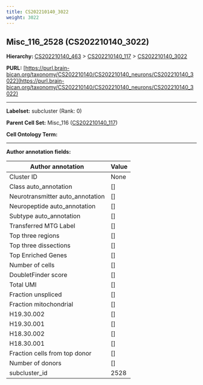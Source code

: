```yaml
---
title: CS202210140_3022
weight: 3022
---
```

## Misc_116_2528 (CS202210140_3022)
<b>Hierarchy: </b>
[CS202210140_463](../CS202210140_463) >
[CS202210140_117](../CS202210140_117) >
[CS202210140_3022](../CS202210140_3022)

**PURL:** [https://purl.brain-bican.org/taxonomy/CS202210140/CS202210140_neurons/CS202210140_3022](https://purl.brain-bican.org/taxonomy/CS202210140/CS202210140_neurons/CS202210140_3022)

---


**Labelset:** subcluster (Rank: 0)

**Parent Cell Set:** Misc_116 ([CS202210140_117](../CS202210140_117))



**Cell Ontology Term:** 

[MARKER GENES.]: #


---

[TRANSFERRED ANNOTATIONS.]: #


[AUTHOR ANNOTATION FIELDS.]: #


**Author annotation fields:**

| Author annotation | Value |
|-------------------|-------|
|Cluster ID|None|
|Class auto_annotation|[]|
|Neurotransmitter auto_annotation|[]|
|Neuropeptide auto_annotation|[]|
|Subtype auto_annotation|[]|
|Transferred MTG Label|[]|
|Top three regions|[]|
|Top three dissections|[]|
|Top Enriched Genes|[]|
|Number of cells|[]|
|DoubletFinder score|[]|
|Total UMI|[]|
|Fraction unspliced|[]|
|Fraction mitochondrial|[]|
|H19.30.002|[]|
|H19.30.001|[]|
|H18.30.002|[]|
|H18.30.001|[]|
|Fraction cells from top donor|[]|
|Number of donors|[]|
|subcluster_id|2528|
